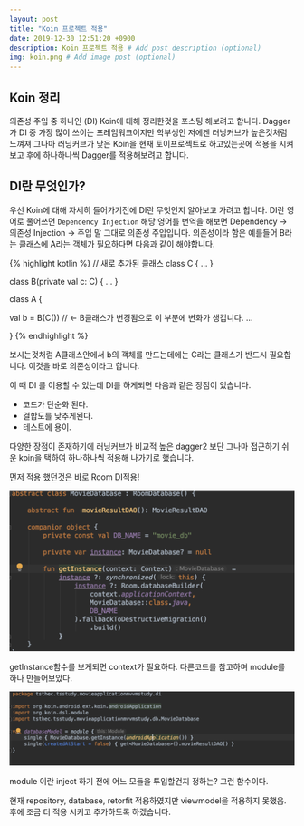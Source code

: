 ```yaml
---
layout: post
title: "Koin 프로젝트 적용"
date: 2019-12-30 12:51:20 +0900
description: Koin 프로젝트 적용 # Add post description (optional)
img: koin.png # Add image post (optional)
---
```


## Koin 정리

의존성 주입 중 하나인 (DI) Koin에 대해 정리한것을 포스팅 해보려고 합니다. Dagger가 DI 중 가장 많이 쓰이는 프레임워크이지만 학부생인 저에겐 러닝커브가 높은것처럼 느껴져
그나마 러닝커브가 낮은 Koin을 현재 토이프로젝트로 하고있는곳에 적용을 시켜보고 후에 하나하나씩 Dagger를 적용해보려고 합니다.

## DI란 무엇인가?

우선 Koin에 대해 자세히 들어가기전에 DI란 무엇인지 알아보고 가려고 합니다. DI란 영어로 풀어쓰면 `Dependency Injection` 해당 영어를 변역을 해보면
Dependency -> 의존성 Injection -> 주입 말 그대로 의존성 주입입니다.
의존성이라 함은 예를들어 B라는 클래스에 A라는 객체가 필요하다면 다음과 같이 해야합니다.

{% highlight kotlin %}
// 새로 추가된 클래스
class C {
...
}

class B(private val c: C) {
...
}

class A {

val b = B(C()) // <- B클래스가 변경됨으로 이 부분에 변화가 생깁니다.
...

}
{% endhighlight %}

보시는것처럼 A클래스안에서 b의 객체를 만드는데에는 C라는 클래스가 반드시 필요합니다. 이것을 바로 의존성이라고 합니다.

이 때 DI 를 이용할 수 있는데 DI를 하게되면 다음과 같은 장점이 있습니다.

- 코드가 단순화 된다.
- 결합도를 낮추게된다.
- 테스트에 용이.

다양한 장점이 존재하기에 러닝커브가 비교적 높은 dagger2 보단 그나마 접근하기 쉬운 koin을 택하여 하나하나씩 적용해 나가기로 했습니다.

먼저 적용 했던것은 바로 Room DI적용!

![Room](../assets/img/Room-Database.png)

getInstance함수를 보게되면 context가 필요하다. 다른코드를 참고하며 module를 하나 만들어보았다.

![DI(module)](../assets/img/DI-module.png)

module 이란 inject 하기 전에 어느 모듈을 투입할건지 정하는? 그런 함수이다.

현재 repository, database, retorfit 적용하였지만 viewmodel을 적용하지 못했음.
후에 조금 더 적용 시키고 추가하도록 하겠습니다.
